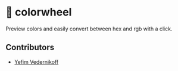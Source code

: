 :lollipop: colorwheel
=======================

Preview colors and easily convert between hex and rgb with a click.

## Contributors

* [Yefim Vedernikoff](https://twitter.com/yefim)
